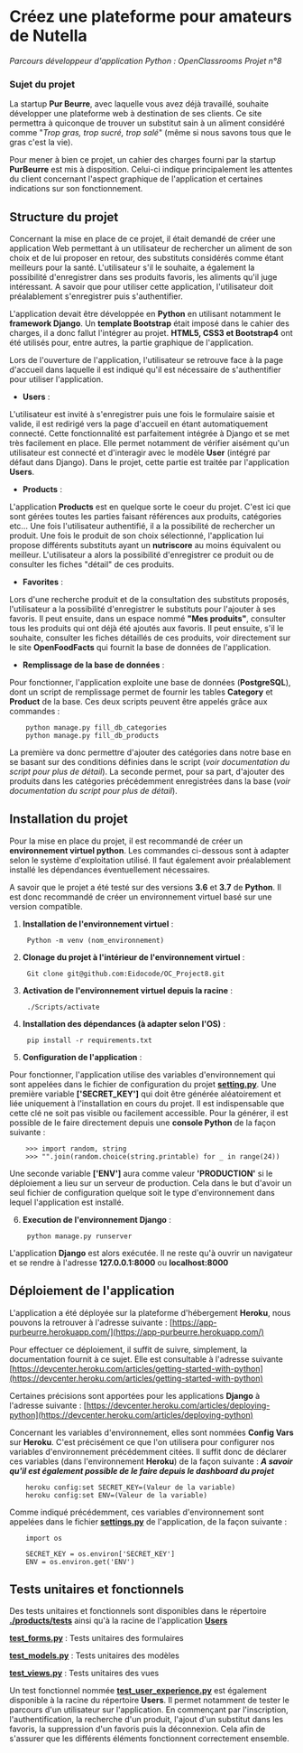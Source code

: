 
# Créez une plateforme pour amateurs de Nutella

*Parcours développeur d'application Python : OpenClassrooms Projet n°8*

### Sujet du projet

La startup **Pur Beurre**, avec laquelle vous avez déjà travaillé, souhaite développer une plateforme web à destination de ses clients. Ce site permettra à quiconque de trouver un substitut sain à un aliment considéré comme "*Trop gras, trop sucré, trop salé*" (même si nous savons tous que le gras c'est la vie).

Pour mener à bien ce projet, un cahier des charges fourni par la startup **PurBeurre** est mis à disposition. Celui-ci indique principalement les attentes du client concernant l'aspect graphique de l'application et certaines indications sur son fonctionnement. 

## Structure du projet

Concernant la mise en place de ce projet, il était demandé de créer une application Web permettant à un utilisateur de rechercher un aliment de son choix et de lui proposer en retour, des substituts considérés comme étant meilleurs pour la santé. L'utilisateur s'il le souhaite, a également la possibilité d'enregistrer dans ses produits favoris, les aliments qu'il juge intéressant.
A savoir que pour utiliser cette application, l'utilisateur doit préalablement s'enregistrer puis s'authentifier.

L'application devait être développée en **Python** en utilisant notamment le **framework Django**. Un **template Bootstrap** était imposé dans le cahier des charges, il a donc fallut l'intégrer au projet. 
**HTML5, CSS3 et Bootstrap4** ont été utilisés pour, entre autres, la partie graphique de l'application.

Lors de l'ouverture de l'application, l'utilisateur se retrouve face à la page d'accueil dans laquelle il est indiqué qu'il est nécessaire de s'authentifier pour utiliser l'application. 

* **Users** : 

L'utilisateur est invité à s'enregistrer puis une fois le formulaire saisie et valide, il est redirigé vers la page d'accueil en étant automatiquement connecté. Cette fonctionnalité est parfaitement intégrée à Django et se met très facilement en place. Elle permet notamment de vérifier aisément qu'un utilisateur est connecté et d'interagir avec le modèle **User** (intégré par défaut dans Django). Dans le projet, cette partie est traitée par l'application **Users**.

* **Products** : 

L'application **Products** est en quelque sorte le coeur du projet. C'est ici que sont gérées toutes les parties faisant références aux produits, catégories etc…
Une fois l'utilisateur authentifié, il a la possibilité de rechercher un produit. Une fois le produit de son choix sélectionné, l'application lui propose différents substituts ayant un **nutriscore** au moins équivalent ou meilleur. 
L'utilisateur a alors la possibilité d'enregistrer ce produit ou de consulter les fiches "détail" de ces produits. 

* **Favorites** : 

Lors d'une recherche produit et de la consultation des substituts proposés, l'utilisateur a la possibilité d'enregistrer le substituts pour l'ajouter à ses favoris. Il peut ensuite, dans un espace nommé **"Mes produits"**, consulter tous les produits qui ont déjà été ajoutés aux favoris. Il peut ensuite, s'il le souhaite, consulter les fiches détaillés de ces produits, voir directement sur le site **OpenFoodFacts** qui fournit la base de données de l'application.  

* **Remplissage de la base de données** : 

Pour fonctionner, l'application exploite une base de données (**PostgreSQL**), dont un script de remplissage permet de fournir les tables **Category** et **Product** de la base. Ces deux scripts peuvent être appelés grâce aux commandes :

        python manage.py fill_db_categories
        python manage.py fill_db_products

La première va donc permettre d'ajouter des catégories dans notre base en se basant sur des conditions définies dans le script (*voir documentation du script pour plus de détail*). La seconde permet, pour sa part, d'ajouter des produits dans les catégories précédemment enregistrées dans la base (*voir documentation du script pour plus de détail*).

## Installation du projet

Pour la mise en place du projet, il est recommandé de créer un **environnement virtuel python**. Les commandes ci-dessous sont à adapter selon le système d'exploitation utilisé. Il faut également avoir préalablement installé les dépendances éventuellement nécessaires.

A savoir que le projet a été testé sur des versions **3.6** et **3.7** de **Python**. Il est donc recommandé de créer un environnement virtuel basé sur une version compatible.

1. **Installation de l'environnement virtuel** : 

        Python -m venv (nom_environnement)

2. **Clonage du projet à l'intérieur de l'environnement virtuel** :

        Git clone git@github.com:Eidocode/OC_Project8.git
        
3. **Activation de l'environnement virtuel depuis la racine** :

        ./Scripts/activate
        
4. **Installation des dépendances (à adapter selon l'OS)** :

        pip install -r requirements.txt
        
5. **Configuration de l'application** :

Pour fonctionner, l'application utilise des variables d'environnement qui sont appelées dans le fichier de configuration du projet **[setting.py](https://github.com/Eidocode/OC_Project8/blob/main/purbeurre_project/settings.py)**.
Une première variable **['SECRET_KEY']** qui doit être générée aléatoirement et liée uniquement à l'installation en cours du projet. Il est indispensable que cette clé ne soit pas visible ou facilement accessible.
Pour la générer, il est possible de le faire directement depuis une **console Python** de la façon suivante : 

        >>> import random, string
        >>> "".join(random.choice(string.printable) for _ in range(24))

Une seconde variable **['ENV']** aura comme valeur **'PRODUCTION'** si le déploiement a lieu sur un serveur de production. Cela dans le but d'avoir un seul fichier de configuration quelque soit le type d'environnement dans lequel l'application est installé.

6. **Execution de l'environnement Django** :

        python manage.py runserver

L'application **Django** est alors exécutée. Il ne reste qu'à ouvrir un navigateur et se rendre à l'adresse **127.0.0.1:8000** ou **localhost:8000**


## Déploiement de l'application

L'application a été déployée sur la plateforme d'hébergement **Heroku**, nous pouvons la retrouver à l'adresse suivante : [https://app-purbeurre.herokuapp.com/](https://app-purbeurre.herokuapp.com/)

Pour effectuer ce déploiement, il suffit de suivre, simplement, la documentation fournit à ce sujet. Elle est consultable à l'adresse suivante [https://devcenter.heroku.com/articles/getting-started-with-python](https://devcenter.heroku.com/articles/getting-started-with-python)

Certaines précisions sont apportées pour les applications **Django** à l'adresse suivante : [https://devcenter.heroku.com/articles/deploying-python](https://devcenter.heroku.com/articles/deploying-python)

Concernant les variables d'environnement, elles sont nommées **Config Vars** sur **Heroku**. C'est précisément ce que l'on utilisera pour configurer nos variables d'environnement précédemment citées.
Il suffit donc de déclarer ces variables (dans l'environnement **Heroku**) de la façon suivante : 
***A savoir qu'il est également possible de le faire depuis le dashboard du projet***

        heroku config:set SECRET_KEY=(Valeur de la variable)
        heroku config:set ENV=(Valeur de la variable)

Comme indiqué précédemment, ces variables d'environnement sont appelées dans le fichier **[settings.py](https://github.com/Eidocode/OC_Project8/blob/main/purbeurre_project/settings.py)** de l'application, de la façon suivante : 

        import os
        
        SECRET_KEY = os.environ['SECRET_KEY']
        ENV = os.environ.get('ENV')

## Tests unitaires et fonctionnels

Des tests unitaires et fonctionnels sont disponibles dans le répertoire **[./products/tests](https://github.com/Eidocode/OC_Project8/tree/main/products/tests)** ainsi qu'à la racine de l'application **[Users](https://github.com/Eidocode/OC_Project8/tree/main/users)**

**[test_forms.py](https://github.com/Eidocode/OC_Project8/blob/main/products/tests/test_forms.py)** : Tests unitaires des formulaires

**[test_models.py](https://github.com/Eidocode/OC_Project8/blob/main/products/tests/test_models.py)** : Tests unitaires des modèles

**[test_views.py](https://github.com/Eidocode/OC_Project8/blob/main/products/tests/test_views.py)** : Tests unitaires des vues

Un test fonctionnel nommée **[test_user_experience.py](https://github.com/Eidocode/OC_Project8/blob/main/users/test_user_experience.py)** est également disponible à la racine du répertoire **Users**. Il permet notamment de tester le parcours d'un utilisateur sur l'application. En commençant par l'inscription, l'authentification, la recherche d'un produit, l'ajout d'un substitut dans les favoris, la suppression d'un favoris puis la déconnexion. 
Cela afin de s'assurer que les différents éléments fonctionnent correctement ensemble.
